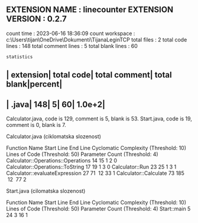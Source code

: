 EXTENSION NAME : linecounter
EXTENSION VERSION : 0.2.7
-------------------------------------------------------------------------------
count time : 2023-06-16 18:36:09
count workspace : c:\Users\tijan\OneDrive\Dokumenti\TijanaLeginTCP
total files : 2
total code lines : 148
total comment lines : 5
total blank lines : 60

    statistics
   |      extension|     total code|  total comment|    total blank|percent|
   -------------------------------------------------------------------------
   |          .java|            148|              5|             60| 1.0e+2|
   -------------------------------------------------------------------------
Calculator.java, code is 129, comment is 5, blank is 53.
Start.java, code is 19, comment is 0, blank is 7.

Calculator.java (ciklomatska slozenost)


Function Name
Start Line
End Line
Cyclomatic Complexity (Threshold: 10)
Lines of Code (Threshold: 50)
Parameter Count (Threshold: 4)
Calculator::Operations::Operations
14
15
1
2
0
Calculator::Operations::ToString
17
19
1
3
0
Calculator::Run
23
25
1
3
1
Calculator::evaluateExpression
27
71
 12
33
1
Calculator::Calculate
73
185
 12
 77
2

Start.java (cilomatska slozenost)

Function Name
Start Line
End Line
Cyclomatic Complexity (Threshold: 10)
Lines of Code (Threshold: 50)
Parameter Count (Threshold: 4)
Start::main
5
24
3
16
1


